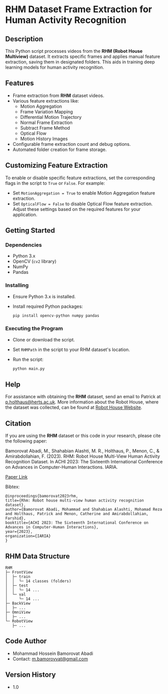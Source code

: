 # RHM Dataset Frame Extraction for Human Activity Recognition

## Description
This Python script processes videos from the **RHM (Robot House Multiview)** dataset. It extracts specific frames and applies manual feature extraction, saving them in designated folders. This aids in training deep learning models for human activity recognition.

## Features
- Frame extraction from **RHM** dataset videos.
- Various feature extractions like:
  - Motion Aggregation
  - Frame Variation Mapping
  - Differential Motion Trajectory
  - Normal Frame Extraction
  - Subtract Frame Method
  - Optical Flow
  - Motion History Images
- Configurable frame extraction count and debug options.
- Automated folder creation for frame storage.

## Customizing Feature Extraction
To enable or disable specific feature extractions, set the corresponding flags in the script to `True` or `False`. For example:
- Set `MotionAggregation = True` to enable Motion Aggregation feature extraction.
- Set `OpticalFlow = False` to disable Optical Flow feature extraction.
Adjust these settings based on the required features for your application.


## Getting Started

### Dependencies
- Python 3.x
- OpenCV (`cv2` library)
- NumPy
- Pandas

### Installing
- Ensure Python 3.x is installed.
- Install required Python packages:

  ```bash
  pip install opencv-python numpy pandas
    ```


### Executing the Program
- Clone or download the script.
- Set `RHMPath` in the script to your RHM dataset's location.
- Run the script:

    ```bash
    python main.py
    ```

## Help
For assistance with obtaining the **RHM** dataset, send an email to Patrick at [p.holthaus@herts.ac.uk](mailto:p.holthaus@herts.ac.uk). More information about the Robot House, where the dataset was collected, can be found at [Robot House Website](https://robothouse.herts.ac.uk/).

## Citation
If you are using the **RHM** dataset or this code in your research, please cite the following paper:

Bamorovat Abadi, M., Shahabian Alashti, M. R., Holthaus, P., Menon, C., & Amirabdollahian, F. (2023). RHM: Robot House Multi-View Human Activity Recognition Dataset. In ACHI 2023: The Sixteenth International Conference on Advances in Computer-Human Interactions. IARIA.

[Paper Link](https://www.thinkmind.org/index.php?view=article&articleid=achi_2023_4_160_20077)

Bibtex:
```
@inproceedings{bamorovat2023rhm,
title={Rhm: Robot house multi-view human activity recognition dataset},
author={Bamorovat Abadi, Mohammad and Shahabian Alashti, Mohamad Reza and Holthaus, Patrick and Menon, Catherine and Amirabdollahian, Farshid},
booktitle={ACHI 2023: The Sixteenth International Conference on Advances in Computer-Human Interactions},
year={2023},
organization={IARIA}
}
```

## RHM Data Structure

```
RHM
├─ FrontView
│  ├─ train
│  │  └─ 14 classes (folders)
│  ├─ test
│  │  └─ 14 ...
│  └─ val
│     └─ 14 ...
├─ BackView
│  ├─ ...
├─ OmniView
│  ├─ ...
└─ RobotView
   ├─ ...
```

## Code Author
- Mohammad Hossein Bamorovat Abadi
- Contact: m.bamorovvat@gmail.com

## Version History
- 1.0

